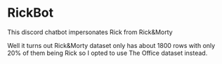 # RickBot
This discord chatbot impersonates Rick from Rick&Morty

Well it turns out Rick&Morty dataset only has about 1800 rows with only 20% of them being Rick so I opted to use The Office dataset instead. 
